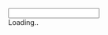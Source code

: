 <div class="endpoint-field">
  <input type="text" id="token" name="token">
</div>
<div id="graphiql" style="height: 100vh;">Loading..</div>
<!-- GraphiQL -->

<script crossorigin src="https://unpkg.com/react/umd/react.production.min.js"></script>
<script crossorigin src="https://unpkg.com/react-dom/umd/react-dom.production.min.js"></script>
<script crossorigin src="https://unpkg.com/graphiql/graphiql.min.js"></script>
<link href="https://unpkg.com/graphiql/graphiql.min.css" rel="stylesheet" />


<script>
  function graphQLFetcher(graphQLParams) {
    let token = document.querySelector('#token').value;
    return fetch(
      `https://appsignal.com/graphql?token=${token}`,
      {
        method: 'post',
        headers: {
          Accept: 'application/json',
          'Content-Type': 'application/json',
        },
        body: JSON.stringify(graphQLParams),
        credentials: 'omit',
      },
    ).then(function (response) {
      return response.json().catch(function () {
        return response.text();
      });
    });
  }

  ReactDOM.render(
    React.createElement(GraphiQL, {
      fetcher: graphQLFetcher,
      defaultVariableEditorOpen: false,
    }),
    document.getElementById('graphiql'),
  );
</script>
